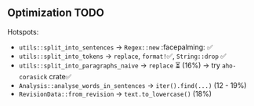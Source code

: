 ## Optimization TODO
Hotspots:
- `utils::split_into_sentences` -> `Regex::new` :facepalming: ✅
- `utils::split_into_tokens` -> `replace`, `format!`✅, `String::drop` ✅
- `utils::split_into_paragraphs_naive` -> `replace` ⏳ (16%)
  -> try `aho-corasick` crate✅
- `Analysis::analyse_words_in_sentences` -> `iter().find(...)` (12 - 19%)
- `RevisionData::from_revision` -> `text.to_lowercase()` (18%)